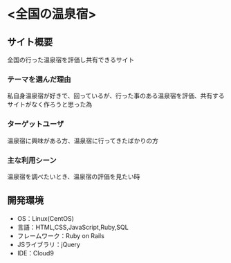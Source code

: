 # <全国の温泉宿>

## サイト概要
全国の行った温泉宿を評価し共有できるサイト


### テーマを選んだ理由
私自身温泉宿が好きで、回っているが、行った事のある温泉宿を評価、共有するサイトがなく作ろうと思った為

### ターゲットユーザ
温泉宿に興味がある方、温泉宿に行ってきたばかりの方

### 主な利用シーン
温泉宿を調べたいとき、温泉宿の評価を見たい時


## 開発環境
- OS：Linux(CentOS)
- 言語：HTML,CSS,JavaScript,Ruby,SQL
- フレームワーク：Ruby on Rails
- JSライブラリ：jQuery
- IDE：Cloud9
